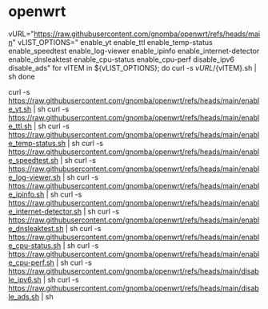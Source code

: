 # openwrt

vURL="https://raw.githubusercontent.com/gnomba/openwrt/refs/heads/main"
vLIST_OPTIONS="
enable_yt
enable_ttl
enable_temp-status
enable_speedtest
enable_log-viewer
enable_ipinfo
enable_internet-detector
enable_dnsleaktest
enable_cpu-status
enable_cpu-perf
disable_ipv6
disable_ads"
for vITEM in ${vLIST_OPTIONS}; do
    curl -s ${vURL}/${vITEM}.sh | sh
done

curl -s https://raw.githubusercontent.com/gnomba/openwrt/refs/heads/main/enable_yt.sh | sh
curl -s https://raw.githubusercontent.com/gnomba/openwrt/refs/heads/main/enable_ttl.sh | sh
curl -s https://raw.githubusercontent.com/gnomba/openwrt/refs/heads/main/enable_temp-status.sh | sh
curl -s https://raw.githubusercontent.com/gnomba/openwrt/refs/heads/main/enable_speedtest.sh | sh
curl -s https://raw.githubusercontent.com/gnomba/openwrt/refs/heads/main/enable_log-viewer.sh | sh
curl -s https://raw.githubusercontent.com/gnomba/openwrt/refs/heads/main/enable_ipinfo.sh | sh
curl -s https://raw.githubusercontent.com/gnomba/openwrt/refs/heads/main/enable_internet-detector.sh | sh
curl -s https://raw.githubusercontent.com/gnomba/openwrt/refs/heads/main/enable_dnsleaktest.sh | sh
curl -s https://raw.githubusercontent.com/gnomba/openwrt/refs/heads/main/enable_cpu-status.sh | sh
curl -s https://raw.githubusercontent.com/gnomba/openwrt/refs/heads/main/enable_cpu-perf.sh | sh
curl -s https://raw.githubusercontent.com/gnomba/openwrt/refs/heads/main/disable_ipv6.sh | sh
curl -s https://raw.githubusercontent.com/gnomba/openwrt/refs/heads/main/disable_ads.sh | sh
